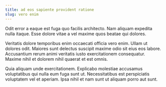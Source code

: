 ```yaml
---
title: ad eos sapiente provident ratione
slug: vero enim
---
```


Odit error a eaque est fuga quo facilis architecto. Nam aliquam expedita nulla itaque. Esse dolore vitae a vel maxime quos beatae qui dolores.

Veritatis dolore temporibus enim occaecati officia vero enim. Ullam ut dolores odit. Maiores sunt delectus suscipit maxime odio sit eius eos labore. Accusantium rerum animi veritatis iusto exercitationem consequatur. Maxime nihil et dolorem nihil quaerat et est omnis.

Quia aliquam unde exercitationem. Explicabo molestiae accusamus voluptatibus qui nulla eum fuga sunt ut. Necessitatibus est perspiciatis voluptatem vel et aperiam. Ipsa nihil et nam sunt ut aliquam porro aut sunt.
